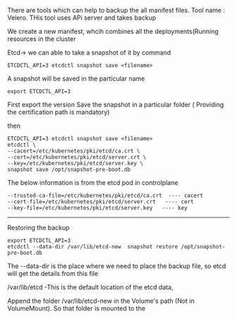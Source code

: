There are tools which can help to backup the all manifest files. Tool name : Velero. THis tool uses APi server and takes backup

We create a new manifest, whcih combines all the deployments(Running resources in the cluster


Etcd-> we can able to take a snapshot of it by command

```
ETCDCTL_API=3 etcdctl snapshot save <filename>
```
A snapshot will be saved in the particular name


```
export ETCDCTL_API=3
```

First export the version
Save the snapshot in  a particular folder ( Providing the certification path is mandatory)

then 
```
ETCDCTL_API=3 etcdctl snapshot save <filename>
etcdctl \
--cacert=/etc/kubernetes/pki/etcd/ca.crt \
--cert=/etc/kubernetes/pki/etcd/server.crt \
--key=/etc/kubernetes/pki/etcd/server.key \
snapshot save /opt/snapshot-pre-boot.db
```
The below information is from the etcd pod in controlplane
```
--trusted-ca-file=/etc/kubernetes/pki/etcd/ca.crt  ---- cacert
--cert-file=/etc/kubernetes/pki/etcd/server.crt   ---- cert
--key-file=/etc/kubernetes/pki/etcd/server.key   ---- key
 ```


-----------

Restoring the backup
```
export ETCDCTL_API=3
etcdctl --data-dir /var/lib/etcd-new  snapshot restore /opt/snapshot-pre-boot.db
```
The --data-dir is the place where we need to place the backup file,  so etcd will get the details from this file 

/var/lib/etcd -This is the default location of the etcd data, 

Append the folder /var/lib/etcd-new in the Volume's path (Not in VolumeMount). So that folder is mounted to the 

